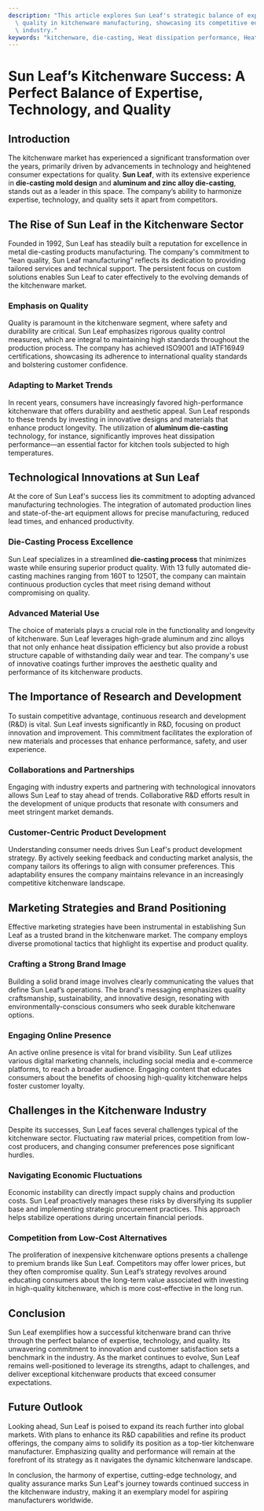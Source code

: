 ```yaml
---
description: "This article explores Sun Leaf's strategic balance of expertise, technology, and\
  \ quality in kitchenware manufacturing, showcasing its competitive edge in the die-casting\
  \ industry."
keywords: "kitchenware, die-casting, Heat dissipation performance, Heat dissipation efficiency"
---
```

# Sun Leaf’s Kitchenware Success: A Perfect Balance of Expertise, Technology, and Quality

## Introduction

The kitchenware market has experienced a significant transformation over the years, primarily driven by advancements in technology and heightened consumer expectations for quality. **Sun Leaf**, with its extensive experience in **die-casting mold design** and **aluminum and zinc alloy die-casting**, stands out as a leader in this space. The company’s ability to harmonize expertise, technology, and quality sets it apart from competitors.

## The Rise of Sun Leaf in the Kitchenware Sector

Founded in 1992, Sun Leaf has steadily built a reputation for excellence in metal die-casting products manufacturing. The company's commitment to “lean quality, Sun Leaf manufacturing” reflects its dedication to providing tailored services and technical support. The persistent focus on custom solutions enables Sun Leaf to cater effectively to the evolving demands of the kitchenware market.

### Emphasis on Quality

Quality is paramount in the kitchenware segment, where safety and durability are critical. Sun Leaf emphasizes rigorous quality control measures, which are integral to maintaining high standards throughout the production process. The company has achieved ISO9001 and IATF16949 certifications, showcasing its adherence to international quality standards and bolstering customer confidence.

### Adapting to Market Trends

In recent years, consumers have increasingly favored high-performance kitchenware that offers durability and aesthetic appeal. Sun Leaf responds to these trends by investing in innovative designs and materials that enhance product longevity. The utilization of **aluminum die-casting** technology, for instance, significantly improves heat dissipation performance—an essential factor for kitchen tools subjected to high temperatures.

## Technological Innovations at Sun Leaf

At the core of Sun Leaf's success lies its commitment to adopting advanced manufacturing technologies. The integration of automated production lines and state-of-the-art equipment allows for precise manufacturing, reduced lead times, and enhanced productivity.

### Die-Casting Process Excellence

Sun Leaf specializes in a streamlined **die-casting process** that minimizes waste while ensuring superior product quality. With 13 fully automated die-casting machines ranging from 160T to 1250T, the company can maintain continuous production cycles that meet rising demand without compromising on quality.

### Advanced Material Use

The choice of materials plays a crucial role in the functionality and longevity of kitchenware. Sun Leaf leverages high-grade aluminum and zinc alloys that not only enhance heat dissipation efficiency but also provide a robust structure capable of withstanding daily wear and tear. The company's use of innovative coatings further improves the aesthetic quality and performance of its kitchenware products.

## The Importance of Research and Development

To sustain competitive advantage, continuous research and development (R&D) is vital. Sun Leaf invests significantly in R&D, focusing on product innovation and improvement. This commitment facilitates the exploration of new materials and processes that enhance performance, safety, and user experience.

### Collaborations and Partnerships

Engaging with industry experts and partnering with technological innovators allows Sun Leaf to stay ahead of trends. Collaborative R&D efforts result in the development of unique products that resonate with consumers and meet stringent market demands. 

### Customer-Centric Product Development

Understanding consumer needs drives Sun Leaf's product development strategy. By actively seeking feedback and conducting market analysis, the company tailors its offerings to align with consumer preferences. This adaptability ensures the company maintains relevance in an increasingly competitive kitchenware landscape.

## Marketing Strategies and Brand Positioning

Effective marketing strategies have been instrumental in establishing Sun Leaf as a trusted brand in the kitchenware market. The company employs diverse promotional tactics that highlight its expertise and product quality.

### Crafting a Strong Brand Image

Building a solid brand image involves clearly communicating the values that define Sun Leaf’s operations. The brand's messaging emphasizes quality craftsmanship, sustainability, and innovative design, resonating with environmentally-conscious consumers who seek durable kitchenware options.

### Engaging Online Presence

An active online presence is vital for brand visibility. Sun Leaf utilizes various digital marketing channels, including social media and e-commerce platforms, to reach a broader audience. Engaging content that educates consumers about the benefits of choosing high-quality kitchenware helps foster customer loyalty.

## Challenges in the Kitchenware Industry

Despite its successes, Sun Leaf faces several challenges typical of the kitchenware sector. Fluctuating raw material prices, competition from low-cost producers, and changing consumer preferences pose significant hurdles.

### Navigating Economic Fluctuations

Economic instability can directly impact supply chains and production costs. Sun Leaf proactively manages these risks by diversifying its supplier base and implementing strategic procurement practices. This approach helps stabilize operations during uncertain financial periods.

### Competition from Low-Cost Alternatives

The proliferation of inexpensive kitchenware options presents a challenge to premium brands like Sun Leaf. Competitors may offer lower prices, but they often compromise quality. Sun Leaf’s strategy revolves around educating consumers about the long-term value associated with investing in high-quality kitchenware, which is more cost-effective in the long run.

## Conclusion

Sun Leaf exemplifies how a successful kitchenware brand can thrive through the perfect balance of expertise, technology, and quality. Its unwavering commitment to innovation and customer satisfaction sets a benchmark in the industry. As the market continues to evolve, Sun Leaf remains well-positioned to leverage its strengths, adapt to challenges, and deliver exceptional kitchenware products that exceed consumer expectations.

## Future Outlook

Looking ahead, Sun Leaf is poised to expand its reach further into global markets. With plans to enhance its R&D capabilities and refine its product offerings, the company aims to solidify its position as a top-tier kitchenware manufacturer. Emphasizing quality and performance will remain at the forefront of its strategy as it navigates the dynamic kitchenware landscape. 

In conclusion, the harmony of expertise, cutting-edge technology, and quality assurance marks Sun Leaf's journey towards continued success in the kitchenware industry, making it an exemplary model for aspiring manufacturers worldwide.
